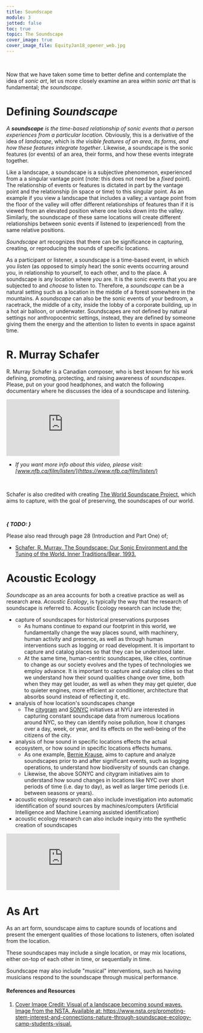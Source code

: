 ```yaml
---
title: Soundscape
module: 3
jotted: false
toc: true
topic: The Soundscape
cover_image: true
cover_image_file: EquityJan18_opener_web.jpg
---
```



<br />


Now that we have taken some time to better define and contemplate the idea of _sonic art_, let us more closely examine an area within _sonic art_ that is fundamental; _the soundscape_.

# Defining _Soundscape_

_A **soundscape** is the time-based relationship of sonic events that a person experiences from a particular location._ Obviously, this is a derivative of the idea of _landscape_, which is _the visible features of an area, its forms, and how these features integrate together_. Likewise, a soundscape is the sonic features (or events) of an area, their forms, and how these events integrate together.

Like a landscape, a soundscape is a subjective phenomenon, experienced from a a singular vantage point (note: this does not need be a _fixed_ point). The relationship of events or features is dictated in part by the vantage point and the relationship (in space or time) to this singular point. As an example if you view a landscape that includes a valley; a vantage point from the floor of the valley will offer different relationships of features than if it is viewed from an elevated position where one looks down into the valley. Similarly, the soundscape of these same locations will create different relationships between sonic events if listened to (experienced) from the same relative positions.

_Soundscape_ art recognizes that there can be significance in capturing, creating, or reproducing the sounds of specific locations.

As a participant or listener, a soundscape is a time-based event, in which you _listen_ (as opposed to simply hear) the sonic events occurring around you, in relationship to yourself, to each other, and to the place. A soundscape is any location where _you_ are. It is the sonic events that you are subjected to and _choose_ to listen to. Therefore, a _soundscape_ can be a natural setting such as a location in the middle of a forest somewhere in the mountains. A _soundscape_ can also be the sonic events of your bedroom, a racetrack, the middle of a city, inside the lobby of a corporate building, up in a hot air balloon, or underwater. Soundscapes are not defined by natural settings nor anthropocentric settings, instead, they are defined by someone giving them the energy and the attention to listen to events in space against time.

# R. Murray Schafer

R. Murray Schafer is a Canadian composer, who is best known for his work defining, promoting, protecting, and raising awareness of _soundscapes_. Please, put on your good headphones, and watch the following documentary where he discusses the idea of a soundscape and listening.

<div class="embed-responsive embed-responsive-16by9"><iframe class="embed-responsive-item" src="https://www.youtube.com/embed/rOlxuXHWfHw" frameborder="0" allow="accelerometer; autoplay; encrypted-media; gyroscope; picture-in-picture" allowfullscreen></iframe></div>

- _If you want more info about this video, please visit: [www.nfb.ca/film/listen/](https://www.nfb.ca/film/listen/)_

<br />

Schafer is also credited with creating [The World Soundscape Project](http://www.sfu.ca/~truax/wsp.html), which aims to capture, with the goal of preserving, the soundscapes of our world.

<br />


**_{ TODO: }_**

Please also read through page 28 (Introduction and Part One) of;

- [Schafer, R. Murray. The Soundscape: Our Sonic Environment and the Tuning of the World. Inner Traditions/Bear, 1993.](https://moodle.umt.edu/pluginfile.php/2178064/mod_resource/content/0/Schafer_R_Murray_The_Soundscape_Our_Sonic_Environment_and_the_Tuning_of_the_World_1994.pdf)


# Acoustic Ecology

_Soundscape_ as an area accounts for both a creative practice as well as research area. _Acoustic Ecology_, is typically the way that the research of soundscape is referred to. Acoustic Ecology research can include the;

- capture of soundscapes for historical preservations purposes
    - As humans continue to expand our footprint in this world, we fundamentally change the way places sound, with machinery, human activity and presence, as well as through human interventions such as logging or road development. It is important to capture and catalog places so that they can be understood later.
    - At the same time, human-centric soundscapes, like cities, continue to change as our society evolves and the types of technologies we employ advance. It is important to capture and catalog cities so that we understand how their sound qualities change over time, both when they may get louder, as well as when they may get quieter, due to quieter engines, more efficient air conditioner, architecture that absorbs sound instead of reflecting it, etc.
- analysis of how location's soundscapes change
    - The [citygram](https://research.steinhardt.nyu.edu/marl/research/citygram) and [SONYC](https://research.steinhardt.nyu.edu/marl/research/sonyc) initiatives at NYU are interested in capturing constant soundscape data from numerous locations around NYC, so they can identify noise pollution, how it changes over a day, week, or year, and its effects on the well-being of the citizens of the city.
- analysis of how sound in specific locations effects the actual ecosystem, or how sound in specific locations effects humans.
    - As one example, [Bernie Krause](http://www.wildsanctuary.com/index.html), aims to capture and analyze soundscapes prior to and after significant events, such as logging operations, to understand how biodiversity of sounds can change.
    - Likewise, the above SONYC and citygram initiatives aim to understand how sound changes in locations like NYC over short periods of time (i.e. day to day), as well as larger time periods (i.e. between seasons or years).
- acoustic ecology research can also include investigation into automatic identification of sound sources by machines/computers (Artificial Intelligence and Machine Learning assisted identification)
- acoustic ecology research can also include inquiry into the synthetic creation of soundscapes

<div class="embed-responsive embed-responsive-16by9"><iframe class="embed-responsive-item" src="https://www.youtube.com/embed/d-JMtVLUSEg" frameborder="0" allow="accelerometer; autoplay; encrypted-media; gyroscope; picture-in-picture" allowfullscreen></iframe></div>

# As Art

As an art form, soundscape aims to capture sounds of locations and present the emergent qualities of those locations to listeners, often isolated from the location.

These soundscapes may include a single location, or may mix locations, either on-top of each other in time, or sequentially in time.

Soundscape may also include "musical" interventions, such as having musicians respond to the soundscape through musical performance.



<div class="ref">
<h4>References and Resources</h4>

<ol>
<li><a href="https://www.nsta.org/promoting-stem-interest-and-connections-nature-through-soundscape-ecology-camp-students-visual">Cover Image Credit: Visual of a landscape becoming sound waves. Image from the NSTA. Available at: https://www.nsta.org/promoting-stem-interest-and-connections-nature-through-soundscape-ecology-camp-students-visual.</a></li>
</ol>
</div>

